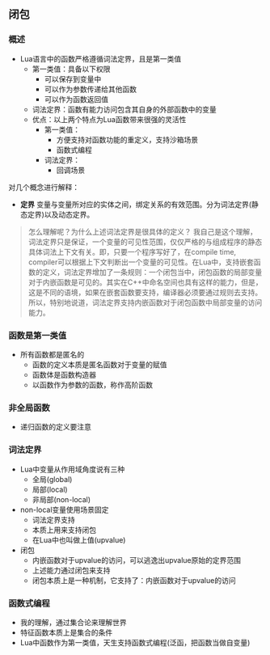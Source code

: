 ## 闭包

### 概述

- Lua语言中的函数严格遵循词法定界，且是第一类值
    - 第一类值：具备以下权限
        - 可以保存到变量中
        - 可以作为参数传递给其他函数
        - 可以作为函数返回值
    - 词法定界：函数有能力访问包含其自身的外部函数中的变量
    - 优点：以上两个特点为Lua函数带来很强的灵活性
        - 第一类值：
            - 方便支持对函数功能的重定义，支持沙箱场景
            - 函数式编程
        - 词法定界：
            - 回调场景

对几个概念进行解释：

- **定界**
变量与变量所对应的实体之间，绑定关系的有效范围。分为词法定界(静态定界)以及动态定界。
>怎么理解呢？为什么上述词法定界是很具体的定义？
我自己是这个理解，词法定界只是保证，一个变量的可见性范围，仅仅严格的与组成程序的静态具体词法上下文有关。即，只要一个程序写好了，在compile time, compiler可以根据上下文判断出一个变量的可见性。在Lua中，支持嵌套函数的定义，词法定界增加了一条规则：一个闭包当中，闭包函数的局部变量对于内嵌函数是可见的。其实在C++中命名空间也具有这样的能力，但是，这是不同的语境，如果在嵌套函数要支持，编译器必须要通过规则去支持。所以，特别地说道，词法定界支持内嵌函数对于闭包函数中局部变量的访问能力。

### 函数是第一类值

- 所有函数都是匿名的
    - 函数的定义本质是匿名函数对于变量的赋值
    - 函数体是函数构造器
    - 以函数作为参数的函数，称作高阶函数

### 非全局函数

- 递归函数的定义要注意

### 词法定界

- Lua中变量从作用域角度说有三种
    - 全局(global)
    - 局部(local)
    - 非局部(non-local)
- non-local变量使用场景固定
    - 词法定界支持
    - 本质上用来支持闭包
    - 在Lua中也叫做上值(upvalue)
- 闭包
    - 内嵌函数对于upvalue的访问，可以逃逸出upvalue原始的定界范围
    - 上述能力通过闭包来支持
    - 闭包本质上是一种机制，它支持了：内嵌函数对于upvalue的访问

### 函数式编程
- 我的理解，通过集合论来理解世界
- 特征函数本质上是集合的条件
- Lua中函数作为第一类值，天生支持函数式编程(泛函，把函数当做自变量)
